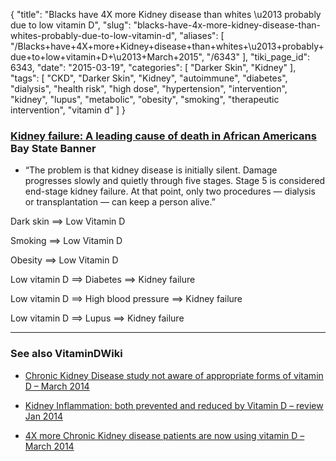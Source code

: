 {
    "title": "Blacks have 4X more Kidney disease than whites \u2013 probably due to low vitamin D",
    "slug": "blacks-have-4x-more-kidney-disease-than-whites-probably-due-to-low-vitamin-d",
    "aliases": [
        "/Blacks+have+4X+more+Kidney+disease+than+whites+\u2013+probably+due+to+low+vitamin+D+\u2013+March+2015",
        "/6343"
    ],
    "tiki_page_id": 6343,
    "date": "2015-03-19",
    "categories": [
        "Darker Skin",
        "Kidney"
    ],
    "tags": [
        "CKD",
        "Darker Skin",
        "Kidney",
        "autoimmune",
        "diabetes",
        "dialysis",
        "health risk",
        "high dose",
        "hypertension",
        "intervention",
        "kidney",
        "lupus",
        "metabolic",
        "obesity",
        "smoking",
        "therapeutic intervention",
        "vitamin d"
    ]
}


### [Kidney failure: A leading cause of death in African Americans](http://baystatebanner.com/news/2015/mar/18/kidney-failure-leading-cause-death-african-america/) Bay State Banner

* “The problem is that kidney disease is initially silent. Damage progresses slowly and quietly through five stages. Stage 5 is considered end-stage kidney failure. At that point, only two procedures — dialysis or transplantation — can keep a person alive.”

Dark skin ==> Low Vitamin D

Smoking ==> Low Vitamin D

Obesity ==> Low Vitamin D

Low vitamin D ==> Diabetes ==> Kidney failure

Low vitamin D ==> High blood pressure ==> Kidney failure

Low vitamin D ==> Lupus ==> Kidney failure

---

### See also VitaminDWiki

* [Chronic Kidney Disease study not aware of appropriate forms of vitamin D – March 2014](/posts/chronic-kidney-disease-study-not-aware-of-appropriate-forms-of-vitamin-d)

* [Kidney Inflammation: both prevented and reduced by Vitamin D – review Jan 2014](/posts/kidney-inflammation-both-prevented-and-reduced-by-vitamin-d-review)

* [4X more Chronic Kidney disease patients are now using vitamin D – March 2014](/posts/4x-more-chronic-kidney-disease-patients-are-now-using-vitamin-d)